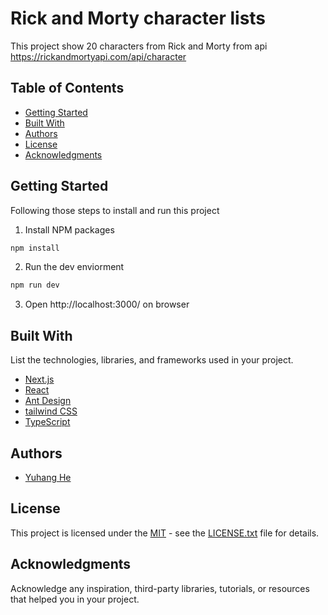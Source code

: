 # Rick and Morty character lists

This project show 20 characters from Rick and Morty from api https://rickandmortyapi.com/api/character

## Table of Contents

- [Getting Started](#getting-started)
- [Built With](#built-with)
- [Authors](#authors)
- [License](#license)
- [Acknowledgments](#acknowledgments)

## Getting Started

Following those steps to install and run this project

1. Install NPM packages

```sh
npm install
```

2. Run the dev enviorment

```sh
npm run dev
```

3. Open http://localhost:3000/ on browser

## Built With

List the technologies, libraries, and frameworks used in your project.

- [Next.js](https://nextjs.org/)
- [React](https://reactjs.org/)
- [Ant Design](https://ant.design/)
- [tailwind CSS](https://tailwindcss.com/)
- [TypeScript](https://www.typescriptlang.org/)

## Authors

- [Yuhang He](https://github.com/Jeffbase)

## License

This project is licensed under the [MIT](LICENSE.md) - see the [LICENSE.txt](LICENSE.md) file for details.

## Acknowledgments

Acknowledge any inspiration, third-party libraries, tutorials, or resources that helped you in your project.
